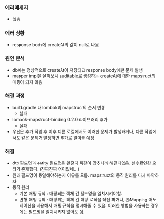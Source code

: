 ### 에러메세지
- 없음

### 에러 상황
- response body에 createAt의 값이 null로 나옴

### 원인 분석
- db에는 정상적으로 createAt이 저장되고 response body에만 문제 발생
- mapper impl을 살펴보니 auditable로 생성하는 createAt에 대한 mapstruct의 매핑이 되지 않음

### 해결 과정
- build.gradle 내 lombok과 mapstruct의 순서 변경
  - 실패
- lombok-mapstruct-binding 0.2.0 라이브러리 추가
  - 실패
- 우선은 추가 작업 후 이후 다른 로컬에서도 이러한 문제가 발생하거나, 다른 작업에서도 같은 문제가 발생하면 추가로 알아볼 예정

### 해결
- dto 필드명과 entity 필드명을 완전히 똑같이 맞추니까 해결되었음. 실수로인한 오타가 존재했다. (진짜진짜 어이없네...)
- 원래 필드명이 동일해야하는지 이유를 모름. mapstruct의 동작 원리를 다시 파악하자
- 동작 원리
  - 기본 매핑 규칙 : 매핑되는 객체 간 필드명을 일치시켜야함.
  - 변형 매핑 규칙 : 매핑되는 객체 간 매핑 로직을 직접 짜거나, @Mapping 어노테이션을 사용해서 매핑 규칙을 명시해줄 수 있음. 이러한 방법을 사용하는 경우에는 필드명을 일치시키지 않아도 됨.